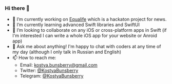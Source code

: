 ### Hi there 👋
- 🔭 I’m currently working on [Equalife](https://github.com/Natasha-rare/Equalife) which is a hackaton project for news.
- 🌱 I’m currently learning advanced Swift libraries and SwiftUI
- 👯 I’m looking to collaborate on any iOS or cross-platform apps in Swift (if I'm interested I can write a whole iOS app for your website or Anroid app)
- 💬 Ask me about anything! I'm happy to chat with coders at any time of my day (although I only talk in Russian and English)
- 📫 How to reach me: 
    * Email: kostya.bunsberry@gmail.com
    * Twitter: [@KostyaBunsberry](https://twitter.com/KostyaBunsberry)
    * Telegram: [@KostyaBunsberry](https://t.me/KostyaBunsberry)
